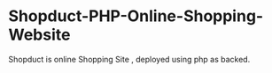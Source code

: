 # Shopduct-PHP-Online-Shopping-Website
Shopduct is online Shopping Site , deployed using php as backed.
